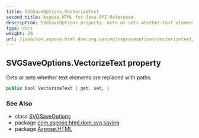 ```yaml
---
title: SVGSaveOptions.VectorizeText
second_title: Aspose.HTML for Java API Reference
description: SVGSaveOptions property. Gets or sets whether text elements are replaced with paths
type: docs
weight: 20
url: /java/com.aspose.html.dom.svg.saving/svgsaveoptions/vectorizetext/
---
```

## SVGSaveOptions.VectorizeText property

Gets or sets whether text elements are replaced with paths.

```java
public bool VectorizeText { get; set; }
```

### See Also

* class [SVGSaveOptions](../)
* package [com.aspose.html.dom.svg.saving](../../svgsaveoptions/)
* package [Aspose.HTML](../../../)
